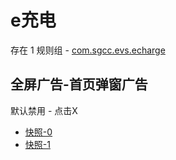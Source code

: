 # e充电

存在 1 规则组 - [com.sgcc.evs.echarge](/src/apps/com.sgcc.evs.echarge.ts)

## 全屏广告-首页弹窗广告

默认禁用 - 点击X

- [快照-0](https://i.gkd.li/i/13958838)
- [快照-1](https://i.gkd.li/i/14005508)
